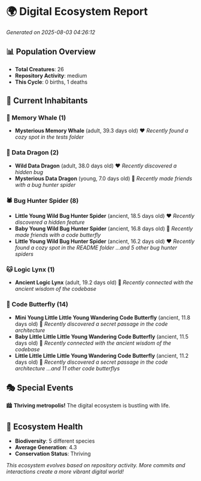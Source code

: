 # 🌍 Digital Ecosystem Report
*Generated on 2025-08-03 04:26:12*

## 📊 Population Overview
- **Total Creatures**: 26
- **Repository Activity**: medium
- **This Cycle**: 0 births, 1 deaths

## 👥 Current Inhabitants

### 🐋 Memory Whale (1)
- **Mysterious Memory Whale** (adult, 39.3 days old) ❤️
  *Recently found a cozy spot in the tests folder*

### 🐉 Data Dragon (2)
- **Wild Data Dragon** (adult, 38.0 days old) ❤️
  *Recently discovered a hidden bug*
- **Mysterious Data Dragon** (young, 7.0 days old) 💚
  *Recently made friends with a bug hunter spider*

### 🕷️ Bug Hunter Spider (8)
- **Little Young Wild Bug Hunter Spider** (ancient, 18.5 days old) ❤️
  *Recently discovered a hidden feature*
- **Baby Young Wild Bug Hunter Spider** (ancient, 16.8 days old) 💛
  *Recently made friends with a code butterfly*
- **Little Young Wild Bug Hunter Spider** (ancient, 16.2 days old) ❤️
  *Recently found a cozy spot in the README folder*
  *...and 5 other bug hunter spiders*

### 🐱 Logic Lynx (1)
- **Ancient Logic Lynx** (adult, 19.2 days old) 💛
  *Recently connected with the ancient wisdom of the codebase*

### 🦋 Code Butterfly (14)
- **Mini Young Little Little Young Wandering Code Butterfly** (ancient, 11.8 days old) 💛
  *Recently discovered a secret passage in the code architecture*
- **Baby Little Little Little Young Wandering Code Butterfly** (ancient, 11.5 days old) 💛
  *Recently connected with the ancient wisdom of the codebase*
- **Little Little Little Little Young Wandering Code Butterfly** (ancient, 11.2 days old) 💛
  *Recently discovered a secret passage in the code architecture*
  *...and 11 other code butterflys*

## 🎭 Special Events

🏙️ **Thriving metropolis!** The digital ecosystem is bustling with life.

## 🔬 Ecosystem Health
- **Biodiversity**: 5 different species
- **Average Generation**: 4.3
- **Conservation Status**: Thriving

*This ecosystem evolves based on repository activity. More commits and interactions create a more vibrant digital world!*